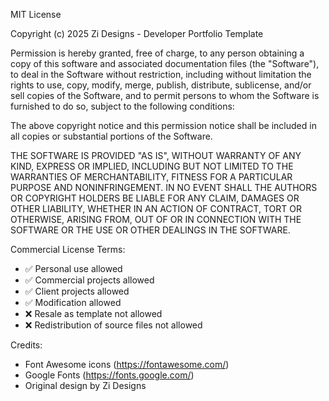 MIT License

Copyright (c) 2025 Zi Designs - Developer Portfolio Template

Permission is hereby granted, free of charge, to any person obtaining a copy
of this software and associated documentation files (the "Software"), to deal
in the Software without restriction, including without limitation the rights
to use, copy, modify, merge, publish, distribute, sublicense, and/or sell
copies of the Software, and to permit persons to whom the Software is
furnished to do so, subject to the following conditions:

The above copyright notice and this permission notice shall be included in all
copies or substantial portions of the Software.

THE SOFTWARE IS PROVIDED "AS IS", WITHOUT WARRANTY OF ANY KIND, EXPRESS OR
IMPLIED, INCLUDING BUT NOT LIMITED TO THE WARRANTIES OF MERCHANTABILITY,
FITNESS FOR A PARTICULAR PURPOSE AND NONINFRINGEMENT. IN NO EVENT SHALL THE
AUTHORS OR COPYRIGHT HOLDERS BE LIABLE FOR ANY CLAIM, DAMAGES OR OTHER
LIABILITY, WHETHER IN AN ACTION OF CONTRACT, TORT OR OTHERWISE, ARISING FROM,
OUT OF OR IN CONNECTION WITH THE SOFTWARE OR THE USE OR OTHER DEALINGS IN THE
SOFTWARE.

Commercial License Terms:
- ✅ Personal use allowed
- ✅ Commercial projects allowed
- ✅ Client projects allowed
- ✅ Modification allowed
- ❌ Resale as template not allowed
- ❌ Redistribution of source files not allowed

Credits:
- Font Awesome icons (https://fontawesome.com/)
- Google Fonts (https://fonts.google.com/)
- Original design by Zi Designs
